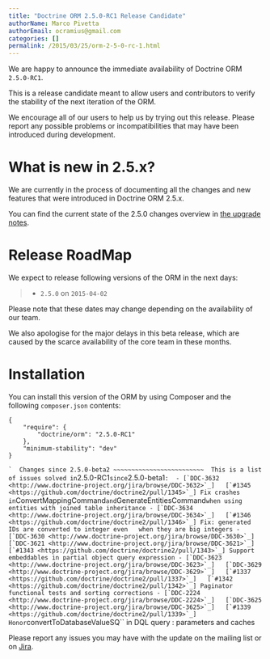 ```yaml
---
title: "Doctrine ORM 2.5.0-RC1 Release Candidate"
authorName: Marco Pivetta
authorEmail: ocramius@gmail.com
categories: []
permalink: /2015/03/25/orm-2-5-0-rc-1.html
---
```

We are happy to announce the immediate availability of Doctrine ORM
`2.5.0-RC1`.

This is a release candidate meant to allow users and contributors to
verify the stability of the next iteration of the ORM.

We encourage all of our users to help us by trying out this release.
Please report any possible problems or incompatibilities that may have
been introduced during development.

What is new in 2.5.x?
=====================

We are currently in the process of documenting all the changes and new
features that were introduced in Doctrine ORM 2.5.x.

You can find the current state of the 2.5.0 changes overview in [the
upgrade
notes](http://docs.doctrine-project.org/en/latest/changelog/migration_2_5.html).

Release RoadMap
===============

We expect to release following versions of the ORM in the next days:

> -   `2.5.0` on `2015-04-02`

Please note that these dates may change depending on the availability of
our team.

We also apologise for the major delays in this beta release, which are
caused by the scarce availability of the core team in these months.

Installation
============

You can install this version of the ORM by using Composer and the
following `composer.json` contents:

~~~~ {.sourceCode .json}
{
    "require": {
        "doctrine/orm": "2.5.0-RC1"
    },
    "minimum-stability": "dev"
}
~~~~

`` `  Changes since 2.5.0-beta2 ~~~~~~~~~~~~~~~~~~~~~~~~~  This is a list of issues solved in ``2.5.0-RC1`since`2.5.0-beta1`` :  - [`DDC-3632 <http://www.doctrine-project.org/jira/browse/DDC-3632>`_]   [`#1345 <https://github.com/doctrine/doctrine2/pull/1345>`_] Fix crashes in ``ConvertMappingCommand`and`GenerateEntitiesCommand`` when using entities with joined table inheritance - [`DDC-3634 <http://www.doctrine-project.org/jira/browse/DDC-3634>`_]   [`#1346 <https://github.com/doctrine/doctrine2/pull/1346>`_] Fix: generated IDs are converted to integer even   when they are big integers - [`DDC-3630 <http://www.doctrine-project.org/jira/browse/DDC-3630>`_]   [`DDC-3621 <http://www.doctrine-project.org/jira/browse/DDC-3621>`_]   [`#1343 <https://github.com/doctrine/doctrine2/pull/1343>`_] Support embeddables in partial object query expression - [`DDC-3623 <http://www.doctrine-project.org/jira/browse/DDC-3623>`_]   [`DDC-3629 <http://www.doctrine-project.org/jira/browse/DDC-3629>`_]   [`#1337 <https://github.com/doctrine/doctrine2/pull/1337>`_]   [`#1342 <https://github.com/doctrine/doctrine2/pull/1342>`_] Paginator functional tests and sorting corrections - [`DDC-2224 <http://www.doctrine-project.org/jira/browse/DDC-2224>`_]   [`DDC-3625 <http://www.doctrine-project.org/jira/browse/DDC-3625>`_]   [`#1339 <https://github.com/doctrine/doctrine2/pull/1339>`_] Honor ``convertToDatabaseValueSQ\`\` in DQL query
:   parameters and caches

Please report any issues you may have with the update on the mailing
list or on [Jira](http://www.doctrine-project.org/jira/browse/DDC).
